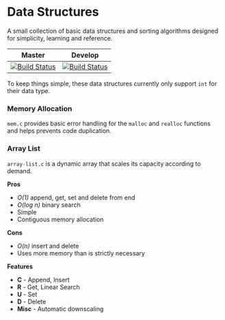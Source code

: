 # Data Structures
A small collection of basic data structures and sorting algorithms designed for simplicity, learning and reference.

Master|Develop
------|-------
[![Build Status](https://travis-ci.org/OxyOCE/data-structures.svg?branch=master)](https://travis-ci.org/OxyOCE/data-structures)|[![Build Status](https://travis-ci.org/OxyOCE/data-structures.svg?branch=develop)](https://travis-ci.org/OxyOCE/data-structures)

To keep things simple, these data structures currently only support `int` for their data type.

### Memory Allocation
`mem.c` provides basic error handling for the `malloc` and `realloc` functions and helps prevents code duplication.

### Array List
`array-list.c` is a dynamic array that scales its capacity according to demand.

**Pros**
* _O(1)_ append, get, set and delete from end
* _O(log n)_ binary search
* Simple
* Contiguous memory allocation

**Cons**
* _O(n)_ insert and delete
* Uses more memory than is strictly necessary

**Features**
* **C** - Append, Insert
* **R** - Get, Linear Search
* **U** - Set
* **D** - Delete
* **Misc** - Automatic downscaling
